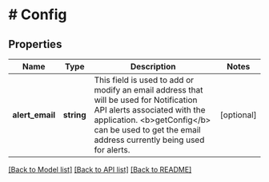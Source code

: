 # # Config

## Properties

Name | Type | Description | Notes
------------ | ------------- | ------------- | -------------
**alert_email** | **string** | This field is used to add or modify an email address that will be used for Notification API alerts associated with the application. &lt;b&gt;getConfig&lt;/b&gt; can be used to get the email address currently being used for alerts. | [optional]

[[Back to Model list]](../../README.md#models) [[Back to API list]](../../README.md#endpoints) [[Back to README]](../../README.md)
